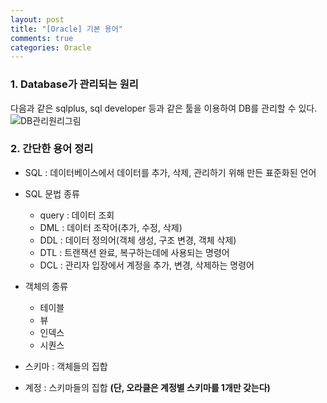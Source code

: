 ```yaml
---
layout: post
title: "[Oracle] 기본 용어"
comments: true
categories: Oracle
---
```


### 1. Database가 관리되는 원리
다음과 같은 sqlplus, sql developer 등과 같은 툴을 이용하여 DB를 관리할 수 있다.
![DB관리원리그림](https://nokbeondev.github.io/img/Oracle_basic1.PNG)

### 2. 간단한 용어 정리
- SQL : 데이터베이스에서 데이터를 추가, 삭제, 관리하기 위해 만든 표준화된 언어

- SQL 문법 종류
	- query : 데이터 조회
	- DML : 데이터 조작어(추가, 수정, 삭제)
	- DDL : 데이터 정의어(객체 생성, 구조 변경, 객체 삭제)
	- DTL : 트랜잭션 완료, 복구하는데에 사용되는 명령어
	- DCL : 관리자 입장에서 계정을 추가, 변경, 삭제하는 명령어

- 객체의 종류
	- 테이블
	- 뷰
	- 인덱스
	- 시퀀스

- 스키마 : 객체들의 집합
- 계정 : 스키마들의 집합 **(단, 오라클은 계정별 스키마를 1개만 갖는다)**








